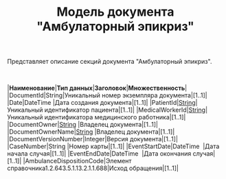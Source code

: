 ﻿---
layout: default
title: Модель документа "Амбулаторный эпикриз"
position: 
categories: 
tags: 
---

Представляет описание секций документа "Амбулаторный эпикриз".

 

|**Наименование**|**Тип данных**|**Заголовок**|**Множественность**|
|DocumentId|String|Уникальный номер экземпляра документа|[1..1]|
|Date|DateTime |Дата создания документа|[1..1]|
|PatientId|[String](http://knowledge:8081/pages/createpage.action?spaceKey=MC&title=%D0%A2%D0%B8%D0%BF%D1%8B+%D0%B4%D0%B0%D0%BD%D0%BD%D1%8B%D1%85&linkCreation=true&fromPageId=39485458)|Уникальный идентификатор пациента|[1..1]|
|MedicalWorkerId|[String](http://knowledge:8081/pages/createpage.action?spaceKey=MC&title=%D0%A2%D0%B8%D0%BF%D1%8B+%D0%B4%D0%B0%D0%BD%D0%BD%D1%8B%D1%85&linkCreation=true&fromPageId=39485458)|Уникальный идентификатора медицинского работника|[1..1]|
|DocumentOwner|[String](http://knowledge:8081/pages/createpage.action?spaceKey=MC&title=%D0%A2%D0%B8%D0%BF%D1%8B+%D0%B4%D0%B0%D0%BD%D0%BD%D1%8B%D1%85&linkCreation=true&fromPageId=39485458) |Владелец документа|[1..1]|
|DocumentOwnerName|[String](http://knowledge:8081/pages/createpage.action?spaceKey=MC&title=%D0%A2%D0%B8%D0%BF%D1%8B+%D0%B4%D0%B0%D0%BD%D0%BD%D1%8B%D1%85&linkCreation=true&fromPageId=39485458) |Владелец документа|[1..1]|
|DocumentVersionNumber|Integer|Версия документа|[1..1]|
|CaseNumber|String |Номер карты|[1..1]|
|EventStartDate|DateTime  |Дата начала случая|[1..1]|
|EventEndDate|DateTime  |Дата окончания случая|[1..1]|
|AmbulanceDispositionCode|Элемент справочника1.2.643.5.1.13.2.1.1.688|Исход обращения|[1..1]|

